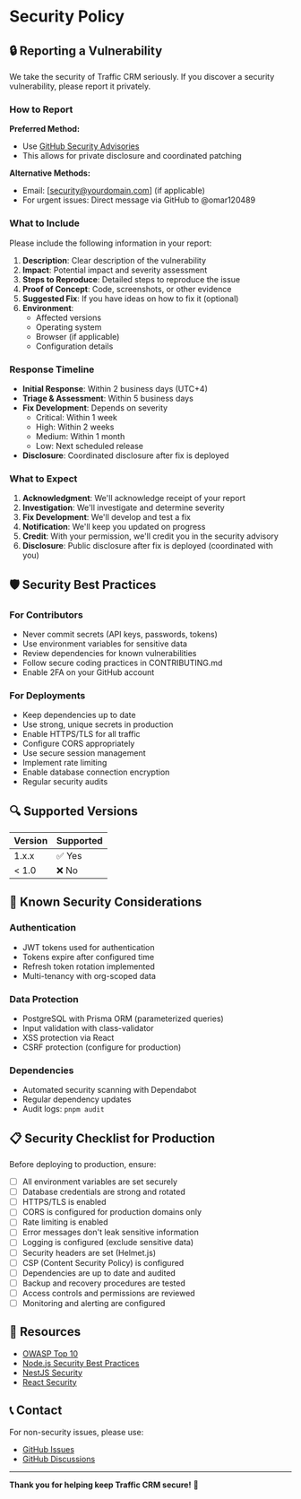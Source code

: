 # Security Policy

## 🔒 Reporting a Vulnerability

We take the security of Traffic CRM seriously. If you discover a security vulnerability, please report it privately.

### How to Report

**Preferred Method:**

- Use [GitHub Security Advisories](https://github.com/omar120489/-traffic-crm-frontend-ts/security/advisories/new)
- This allows for private disclosure and coordinated patching

**Alternative Methods:**

- Email: [security@yourdomain.com] (if applicable)
- For urgent issues: Direct message via GitHub to @omar120489

### What to Include

Please include the following information in your report:

1. **Description**: Clear description of the vulnerability
2. **Impact**: Potential impact and severity assessment
3. **Steps to Reproduce**: Detailed steps to reproduce the issue
4. **Proof of Concept**: Code, screenshots, or other evidence
5. **Suggested Fix**: If you have ideas on how to fix it (optional)
6. **Environment**:
   - Affected versions
   - Operating system
   - Browser (if applicable)
   - Configuration details

### Response Timeline

- **Initial Response**: Within 2 business days (UTC+4)
- **Triage & Assessment**: Within 5 business days
- **Fix Development**: Depends on severity
  - Critical: Within 1 week
  - High: Within 2 weeks
  - Medium: Within 1 month
  - Low: Next scheduled release
- **Disclosure**: Coordinated disclosure after fix is deployed

### What to Expect

1. **Acknowledgment**: We'll acknowledge receipt of your report
2. **Investigation**: We'll investigate and determine severity
3. **Fix Development**: We'll develop and test a fix
4. **Notification**: We'll keep you updated on progress
5. **Credit**: With your permission, we'll credit you in the security advisory
6. **Disclosure**: Public disclosure after fix is deployed (coordinated with you)

## 🛡️ Security Best Practices

### For Contributors

- Never commit secrets (API keys, passwords, tokens)
- Use environment variables for sensitive data
- Review dependencies for known vulnerabilities
- Follow secure coding practices in CONTRIBUTING.md
- Enable 2FA on your GitHub account

### For Deployments

- Keep dependencies up to date
- Use strong, unique secrets in production
- Enable HTTPS/TLS for all traffic
- Configure CORS appropriately
- Use secure session management
- Implement rate limiting
- Enable database connection encryption
- Regular security audits

## 🔍 Supported Versions

| Version | Supported          |
| ------- | ------------------ |
| 1.x.x   | ✅ Yes             |
| < 1.0   | ❌ No              |

## 🚨 Known Security Considerations

### Authentication

- JWT tokens used for authentication
- Tokens expire after configured time
- Refresh token rotation implemented
- Multi-tenancy with org-scoped data

### Data Protection

- PostgreSQL with Prisma ORM (parameterized queries)
- Input validation with class-validator
- XSS protection via React
- CSRF protection (configure for production)

### Dependencies

- Automated security scanning with Dependabot
- Regular dependency updates
- Audit logs: `pnpm audit`

## 📋 Security Checklist for Production

Before deploying to production, ensure:

- [ ] All environment variables are set securely
- [ ] Database credentials are strong and rotated
- [ ] HTTPS/TLS is enabled
- [ ] CORS is configured for production domains only
- [ ] Rate limiting is enabled
- [ ] Error messages don't leak sensitive information
- [ ] Logging is configured (exclude sensitive data)
- [ ] Security headers are set (Helmet.js)
- [ ] CSP (Content Security Policy) is configured
- [ ] Dependencies are up to date and audited
- [ ] Backup and recovery procedures are tested
- [ ] Access controls and permissions are reviewed
- [ ] Monitoring and alerting are configured

## 🔗 Resources

- [OWASP Top 10](https://owasp.org/www-project-top-ten/)
- [Node.js Security Best Practices](https://nodejs.org/en/docs/guides/security/)
- [NestJS Security](https://docs.nestjs.com/security/authentication)
- [React Security](https://reactjs.org/docs/security.html)

## 📞 Contact

For non-security issues, please use:

- [GitHub Issues](https://github.com/omar120489/-traffic-crm-frontend-ts/issues)
- [GitHub Discussions](https://github.com/omar120489/-traffic-crm-frontend-ts/discussions)

---

**Thank you for helping keep Traffic CRM secure!** 🙏
